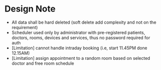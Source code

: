 # Design Note
- All data shall be hard deleted (soft delete add complexity and not on the requirement)
- Scheduler used only by administrator with pre-registered patients, doctors, rooms, devices and services, thus no password required for auth
- [Limitation] cannot handle intraday booking (i.e, start 11.45PM done 12.15AM)
- [Limitation] assign appointment to a random room based on selected doctor and free room schedule